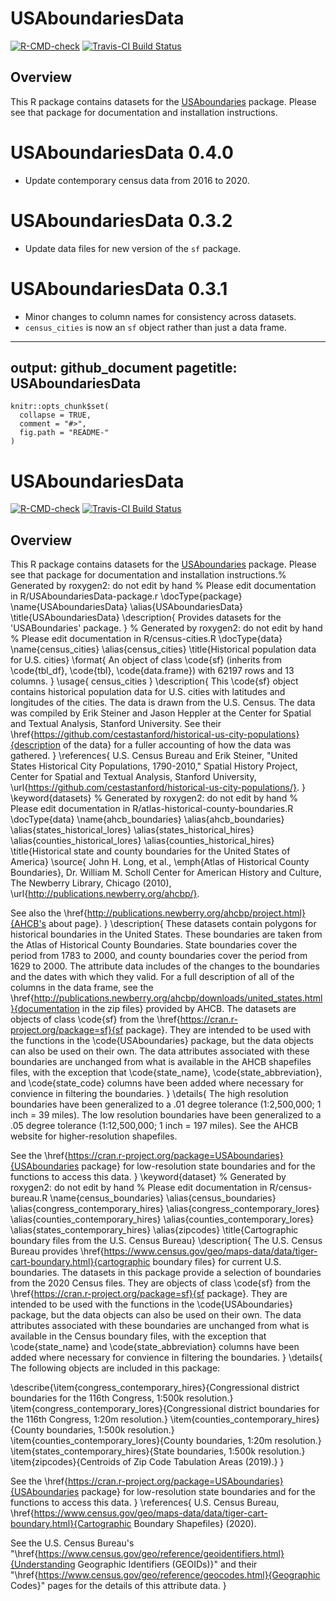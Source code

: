 
<!-- README.md is generated from README.Rmd. Please edit that file -->

# USAboundariesData

[![R-CMD-check](https://github.com/ropensci/USAboundariesData/workflows/R-CMD-check/badge.svg)](https://github.com/ropensci/USAboundariesData/actions)
[![Travis-CI Build
Status](https://travis-ci.org/ropensci/USAboundariesData.svg?branch=master)](https://travis-ci.org/ropensci/USAboundariesData)

## Overview

This R package contains datasets for the
[USAboundaries](http://lincolnmullen.com/software/usaboundaries/)
package. Please see that package for documentation and installation
instructions.
# USAboundariesData 0.4.0

- Update contemporary census data from 2016 to 2020.

# USAboundariesData 0.3.2

- Update data files for new version of the `sf` package.

# USAboundariesData 0.3.1

- Minor changes to column names for consistency across datasets.
- `census_cities` is now an `sf` object rather than just a data frame.
---
output: github_document
pagetitle: USAboundariesData
---

<!-- README.md is generated from README.Rmd. Please edit that file -->

```{r, echo = FALSE}
knitr::opts_chunk$set(
  collapse = TRUE,
  comment = "#>",
  fig.path = "README-"
)
```

# USAboundariesData

[![R-CMD-check](https://github.com/ropensci/USAboundariesData/workflows/R-CMD-check/badge.svg)](https://github.com/ropensci/USAboundariesData/actions)
[![Travis-CI Build Status](https://travis-ci.org/ropensci/USAboundariesData.svg?branch=master)](https://travis-ci.org/ropensci/USAboundariesData)

## Overview

This R package contains datasets for the [USAboundaries](http://lincolnmullen.com/software/usaboundaries/) package. Please see that package for documentation and installation instructions.% Generated by roxygen2: do not edit by hand
% Please edit documentation in R/USAboundariesData-package.r
\docType{package}
\name{USAboundariesData}
\alias{USAboundariesData}
\title{USAboundariesData}
\description{
Provides datasets for the 'USABoundaries' package.
}
% Generated by roxygen2: do not edit by hand
% Please edit documentation in R/census-cities.R
\docType{data}
\name{census_cities}
\alias{census_cities}
\title{Historical population data for U.S. cities}
\format{
An object of class \code{sf} (inherits from \code{tbl_df}, \code{tbl}, \code{data.frame}) with 62197 rows and 13 columns.
}
\usage{
census_cities
}
\description{
This \code{sf} object contains historical population data for U.S. cities
with latitudes and longitudes of the cities. The data is drawn from the U.S.
Census. The data was compiled by Erik Steiner and Jason Heppler at the Center
for Spatial and Textual Analysis, Stanford University. See their
\href{https://github.com/cestastanford/historical-us-city-populations}{description
of the data} for a fuller accounting of how the data was gathered.
}
\references{
U.S. Census Bureau and Erik Steiner, "United States Historical
  City Populations, 1790-2010," Spatial History Project, Center for Spatial
  and Textual Analysis, Stanford University,
  \url{https://github.com/cestastanford/historical-us-city-populations/}.
}
\keyword{datasets}
% Generated by roxygen2: do not edit by hand
% Please edit documentation in R/atlas-historical-county-boundaries.R
\docType{data}
\name{ahcb_boundaries}
\alias{ahcb_boundaries}
\alias{states_historical_lores}
\alias{states_historical_hires}
\alias{counties_historical_lores}
\alias{counties_historical_hires}
\title{Historical state and county boundaries for the United States of America}
\source{
John H. Long, et al., \emph{Atlas of Historical County Boundaries},
  Dr. William M. Scholl Center for American History and Culture, The Newberry
  Library, Chicago (2010), \url{http://publications.newberry.org/ahcbp/}.

  See also the
  \href{http://publications.newberry.org/ahcbp/project.html}{AHCB's about
  page}.
}
\description{
These datasets contain polygons for historical boundaries in the United
States. These boundaries are taken from the Atlas of Historical County
Boundaries. State boundaries cover the period from 1783 to 2000, and county
boundaries cover the period from 1629 to 2000. The attribute data includes of
the changes to the boundaries and the dates with which they valid. For a full
description of all of the columns in the data frame, see the
\href{http://publications.newberry.org/ahcbp/downloads/united_states.html}{documentation
in the zip files} provided by AHCB. The datasets are objects of class
\code{sf} from the \href{https://cran.r-project.org/package=sf}{sf package}.
They are intended to be used with the functions in the \code{USAboundaries}
package, but the data objects can also be used on their own. The data
attributes associated with these boundaries are unchanged from what is
available in the AHCB shapefiles files, with the exception that
\code{state_name}, \code{state_abbreviation}, and \code{state_code} columns
have been added where necessary for convience in filtering the boundaries.
}
\details{
The high resolution boundaries have been generalized to a .01 degree
  tolerance	(1:2,500,000; 1 inch = 39 miles). The low resolution boundaries
  have been generalized to a .05 degree tolerance (1:12,500,000; 1 inch = 197
  miles). See the AHCB website for higher-resolution shapefiles.

  See the
  \href{https://cran.r-project.org/package=USAboundaries}{USAboundaries
  package} for low-resolution state boundaries and for the functions to
  access this data.
}
\keyword{dataset}
% Generated by roxygen2: do not edit by hand
% Please edit documentation in R/census-bureau.R
\name{census_boundaries}
\alias{census_boundaries}
\alias{congress_contemporary_hires}
\alias{congress_contemporary_lores}
\alias{counties_contemporary_hires}
\alias{counties_contemporary_lores}
\alias{states_contemporary_hires}
\alias{zipcodes}
\title{Cartographic boundary files from the U.S. Census Bureau}
\description{
The U.S. Census Bureau provides
\href{https://www.census.gov/geo/maps-data/data/tiger-cart-boundary.html}{cartographic
boundary files} for current U.S. boundaries. The datasets in this package
provide a selection of boundaries from the 2020 Census files. They are
objects of class \code{sf} from the
\href{https://cran.r-project.org/package=sf}{sf package}. They are intended
to be used with the functions in the \code{USAboundaries} package, but the
data objects can also be used on their own. The data attributes associated
with these boundaries are unchanged from what is available in the Census
boundary files, with the exception that \code{state_name} and
\code{state_abbreviation} columns have been added where necessary for
convience in filtering the boundaries.
}
\details{
The following objects are included in this package:

  \describe{\item{congress_contemporary_hires}{Congressional district
  boundaries for the 116th Congress, 1:500k resolution.}
  \item{congress_contemporary_lores}{Congressional district boundaries for
  the 116th Congress, 1:20m resolution.}
  \item{counties_contemporary_hires}{County boundaries, 1:500k resolution.}
  \item{counties_contemporary_lores}{County boundaries, 1:20m resolution.}
  \item{states_contemporary_hires}{State boundaries, 1:500k resolution.}
  \item{zipcodes}{Centroids of Zip Code Tabulation Areas (2019).} }

  See the
  \href{https://cran.r-project.org/package=USAboundaries}{USAboundaries
  package} for low-resolution state boundaries and for the functions to
  access this data.
}
\references{
U.S. Census Bureau,
  \href{https://www.census.gov/geo/maps-data/data/tiger-cart-boundary.html}{Cartographic
   Boundary Shapefiles} (2020).

  See the U.S. Census Bureau's
  "\href{https://www.census.gov/geo/reference/geoidentifiers.html}{Understanding
   Geographic Identifiers (GEOIDs)}" and their
  "\href{https://www.census.gov/geo/reference/geocodes.html}{Geographic
  Codes}" pages for the details of this attribute data.
}
